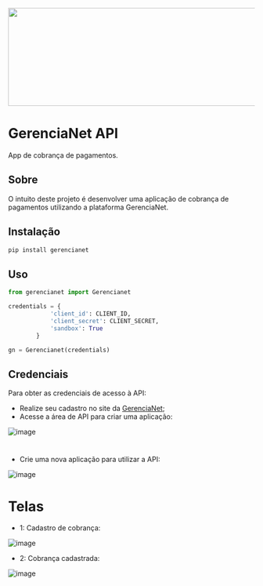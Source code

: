 <p align="center">
  <img width="600" height="200" src="https://gerencianet.com.br/wp-content/themes/Gerencianet/assets/images/portal-da-marca/versoes-da-marca/horizontal/h-p-positivo.png">
</p>

# GerenciaNet API
App de cobrança de pagamentos.

## Sobre
O intuito deste projeto é desenvolver uma aplicação de cobrança de pagamentos utilizando a plataforma GerenciaNet.

## Instalação
```bash
pip install gerencianet
```

## Uso
```python
from gerencianet import Gerencianet

credentials = {
            'client_id': CLIENT_ID,
            'client_secret': CLIENT_SECRET,
            'sandbox': True
        }

gn = Gerencianet(credentials)
```

## Credenciais

Para obter as credenciais de acesso à API:
  - Realize seu cadastro no site da [GerenciaNet](http://gerencianet.com.br/);
  - Acesse a área de API para criar uma aplicação:

  ![image](https://user-images.githubusercontent.com/67582983/143181751-6cf6c9f0-8e69-4d7b-a6a2-94322c621a8e.png)

  #
  - Crie uma nova aplicação para utilizar a API:
  
  ![image](https://user-images.githubusercontent.com/67582983/143181386-cfc305ba-1760-4b6f-abf9-8eadce8c1db2.png)

# Telas
- 1: Cadastro de cobrança:

![image](https://user-images.githubusercontent.com/67582983/143182908-27df9e42-e7c5-422e-9a86-fb2edcdbc971.png)

- 2: Cobrança cadastrada:

![image](https://user-images.githubusercontent.com/67582983/143182966-f727e3ee-f572-425e-aa15-c6c79a7462dd.png)

